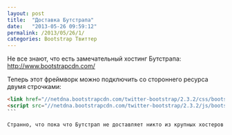 ```yaml
---
layout: post
title:  "Доставка Бутстрапа"
date:   "2013-05-26 09:59:12"
permalink: /2013/05/26/1/
categories: Bootstrap Твиттер
---
```


Не все знают, что есть замечательный хостинг Бутстрапа:
http://www.bootstrapcdn.com/

Теперь этот фреймворк можно подключить со стороннего ресурса двумя
строчками:

~~~ html
<link href="//netdna.bootstrapcdn.com/twitter-bootstrap/2.3.2/css/bootstrap-combined.min.css" rel="stylesheet">
<script src="//netdna.bootstrapcdn.com/twitter-bootstrap/2.3.2/js/bootstrap.min.js"></script>
```

Странно, что пока что Бутстрап не доставляет никто из крупных хостеров вроде Гугла, например.
